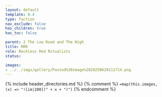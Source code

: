 ```yaml
---
layout: default
template: 0.4
type: faction
nav_exclude: false
has_children: true
has_toc: false

parent: 2 The Low Road and The High
title: RRR
role: Reckless Red Ritualists
status: 

images: 
- ../../imgs/gallery/Pasted%20image%2020250620111714.png
---
```


{% include header_directories.md %}
{% comment %}
`=map(this.images, (x) => "![im|200](" + x + ")")`
{% endcomment %}

